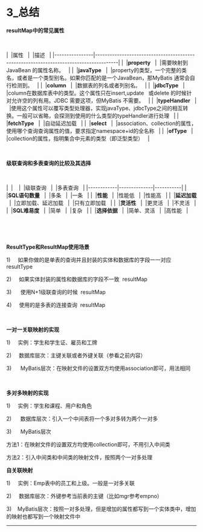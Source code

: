 ﻿
# 3_总结

**resultMap中的常见属性** 

                                      


|                |属性              |                                                                                       |描述                                                                                     |
|----------------|---------------------------------------------------------------------------------------|
|                |**property**    |                                                                                       |需要映射到JavaBean 的属性名称。                                                                   |
|                |**javaType**    |                                                                                       |property的类型，一个完整的类名，或者是一个类型别名。如果你匹配的是一个JavaBean，那MyBatis 通常会自行检测到。                     |
|                |**column**      |                                                                                       |数据表的列名或者列别名。                                                                           |
|                |**jdbcType**    |                                                                                       |column在数据库表中的类型。这个属性只在insert,update   或delete 的时候针对允许空的列有用。JDBC 需要这项，但MyBatis 不需要。     |
|                |**typeHandler**   |                                                                                       |使用这个属性可以覆写类型处理器，实现javaType、jdbcType之间的相互转换。一般可以省略，会探测到使用的什么类型的typeHandler进行处理          |
|                |**fetchType**   |                                                                                       |自动延迟加载                                                                                 |
|                |**select**      |                                                                                       |association、collection的属性，使用哪个查询查询属性的值，要求指定namespace+id的全名称                            |
|                |**ofType**      |                                                                                       |collection的属性，指明集合中元素的类型（即泛型类型）                                                        |

  

**级联查询和多表查询的比较及其选择** 

                                            


|            |            |              |级联查询          |           |多表查询       |
|------------|--------------|-----------|
|            |**SQL语句数量**   |              |多条            |           |一条         |
|            |**性能**      |              |性能低           |           |性能高        |
|            |**延迟加载**    |              |立即加载、延迟加载     |           |只有立即加载     |
|            |**灵活性**     |              |更灵活           |           |不灵活        |
|            |**SQL难易度**   |              |简单            |           |复杂         |
|            |**选择依据**    |              |简单、灵活         |           |高性能        |

  

  

**ResultType和ResultMap使用场景** 

1)     如果你做的是单表的查询并且封装的实体和数据库的字段一一对应   resultType 

2)     如果实体封装的属性和数据库的字段不一致  resultMap 

3)      使用N+1级联查询的时候  resultMap 

4)     使用的是多表的连接查询  resultMap 

  

**一对一关联映射的实现** 

1)     实例：学生和学生证、雇员和工牌 

2)     数据库层次：主键关联或者外键关联（参看之前内容） 

3)      MyBatis层次：在映射文件的设置双方均使用association即可，用法相同 

  

**多对多映射的实现** 

1)     实例：学生和课程、用户和角色 

2)      数据库层次：引入一个中间表将一个多对多转为两个一对多 

3)      MyBatis层次 

方法1：在映射文件的设置双方均使用collection即可，不用引入中间类 

方法2：引入中间类和中间类的映射文件，按照两个一对多处理 

**自关联映射** 

1)     实例：Emp表中的员工和上级。一般是一对多关联 

2)     数据库层次：外键参考当前表的主键（比如mgr参考empno） 

3)    MyBatis层次：按照一对多处理，但是增加的属性都写到一个实体类中，增加的映射也都写到一个映射文件中 



------------------------------------------------------------

